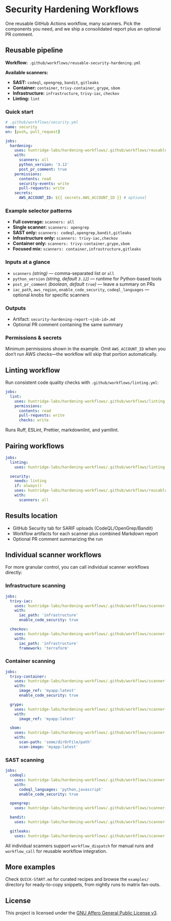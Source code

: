 # Security Hardening Workflows

One reusable GitHub Actions workflow, many scanners. Pick the components you need, and we ship a consolidated report plus an optional PR comment.

## Reusable pipeline

**Workflow:** `.github/workflows/reusable-security-hardening.yml`

**Available scanners:**
- **SAST:** `codeql`, `opengrep`, `bandit`, `gitleaks`
- **Container:** `container`, `trivy-container`, `grype`, `sbom`
- **Infrastructure:** `infrastructure`, `trivy-iac`, `checkov`
- **Linting:** `lint`

### Quick start

```yaml
# .github/workflows/security.yml
name: security
on: [push, pull_request]

jobs:
  hardening:
    uses: huntridge-labs/hardening-workflows/.github/workflows/reusable-security-hardening.yml@2.3.1
    with:
      scanners: all
      python_version: '3.12'
      post_pr_comment: true
    permissions:
      contents: read
      security-events: write
      pull-requests: write
    secrets:
      AWS_ACCOUNT_ID: ${{ secrets.AWS_ACCOUNT_ID }} # optional
```

### Example selector patterns

- **Full coverage:** `scanners: all`
- **Single scanner:** `scanners: opengrep`
- **SAST only:** `scanners: codeql,opengrep,bandit,gitleaks`
- **Infrastructure only:** `scanners: trivy-iac,checkov`
- **Container only:** `scanners: trivy-container,grype,sbom`
- **Focused mix:** `scanners: container,infrastructure,gitleaks`

### Inputs at a glance

- `scanners` *(string)* — comma-separated list or `all`
- `python_version` *(string, default `3.12`)* — runtime for Python-based tools
- `post_pr_comment` *(boolean, default `true`)* — leave a summary on PRs
- `iac_path`, `aws_region`, `enable_code_security`, `codeql_languages` — optional knobs for specific scanners

### Outputs

- Artifact: `security-hardening-report-<job-id>.md`
- Optional PR comment containing the same summary

### Permissions & secrets

Minimum permissions shown in the example. Omit `AWS_ACCOUNT_ID` when you don’t run AWS checks—the workflow will skip that portion automatically.

## Linting workflow

Run consistent code quality checks with `.github/workflows/linting.yml`:

```yaml
jobs:
  lint:
    uses: huntridge-labs/hardening-workflows/.github/workflows/linting.yml@main
    permissions:
      contents: read
      pull-requests: write
      checks: write
```

Runs Ruff, ESLint, Prettier, markdownlint, and yamllint.

## Pairing workflows

```yaml
jobs:
  linting:
    uses: huntridge-labs/hardening-workflows/.github/workflows/linting.yml@main

  security:
    needs: linting
    if: always()
    uses: huntridge-labs/hardening-workflows/.github/workflows/reusable-security-hardening.yml@2.3.1
    with:
      scanners: all
```

## Results location

- GitHub Security tab for SARIF uploads (CodeQL/OpenGrep/Bandit)
- Workflow artifacts for each scanner plus combined Markdown report
- Optional PR comment summarizing the run

## Individual scanner workflows

For more granular control, you can call individual scanner workflows directly:

### Infrastructure scanning

```yaml
jobs:
  trivy-iac:
    uses: huntridge-labs/hardening-workflows/.github/workflows/scanner-trivy-iac.yml@main
    with:
      iac_path: 'infrastructure'
      enable_code_security: true

  checkov:
    uses: huntridge-labs/hardening-workflows/.github/workflows/scanner-checkov.yml@main
    with:
      iac_path: 'infrastructure'
      framework: 'terraform'
```

### Container scanning

```yaml
jobs:
  trivy-container:
    uses: huntridge-labs/hardening-workflows/.github/workflows/scanner-trivy-container.yml@main
    with:
      image_ref: 'myapp:latest'
      enable_code_security: true

  grype:
    uses: huntridge-labs/hardening-workflows/.github/workflows/scanner-grype.yml@main
    with:
      image_ref: 'myapp:latest'

  sbom:
    uses: huntridge-labs/hardening-workflows/.github/workflows/scanner-syft.yml@main
    with:
      scan-path: 'some/dirOrFile/path'
      scan-image: 'myapp:latest'
```

### SAST scanning

```yaml
jobs:
  codeql:
    uses: huntridge-labs/hardening-workflows/.github/workflows/scanner-codeql.yml@main
    with:
      codeql_languages: 'python,javascript'
      enable_code_security: true

  opengrep:
    uses: huntridge-labs/hardening-workflows/.github/workflows/scanner-opengrep.yml@main

  bandit:
    uses: huntridge-labs/hardening-workflows/.github/workflows/scanner-bandit.yml@main

  gitleaks:
    uses: huntridge-labs/hardening-workflows/.github/workflows/scanner-gitleaks.yml@main
```

All individual scanners support `workflow_dispatch` for manual runs and `workflow_call` for reusable workflow integration.

## More examples

Check `QUICK-START.md` for curated recipes and browse the `examples/` directory for ready-to-copy snippets, from nightly runs to matrix fan-outs.

## License
This project is licensed under the [GNU Affero General Public License v3](./LICENSE.md).

